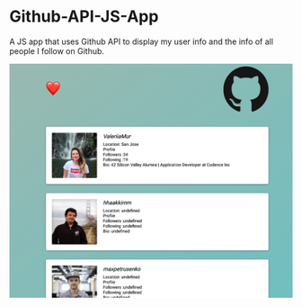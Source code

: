 # Github-API-JS-App
A JS app that uses Github API to display my user info and the info of all people I follow on Github.

![Github](6.png)
